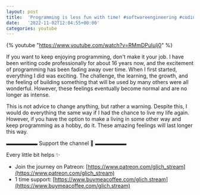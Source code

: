 ```yaml
---
layout: post
title:  'Programming is less fun with time! #softwareengineering #coding'
date:   '2022-11-02T12:04:55+00:00'
categories: youtube
---
```

{% youtube  "https://www.youtube.com/watch?v=RMmDPuluIj0" %}
<br />

If you want to keep enjoying programming, don't make it your job. I have been writing code professionally for about 16 years now, and the excitement of programming has been fading away over time. When I first started, everything I did was exciting. The challenge, the learning, the growth, and the feeling of building something that will be used by many others were all wonderful. However, these feelings eventually become normal and are no longer as intense.

This is not advice to change anything, but rather a warning. Despite this, I would do everything the same way if I had the chance to live my life again. However, if you have the option to make a living in some other way and keep programming as a hobby, do it. These amazing feelings will last longer this way.

▬▬▬▬▬▬ Support the channel 💜 ▬▬▬▬▬▬

Every little bit helps ✨
- Join the journey on Patreon: [https://www.patreon.com/glich_stream](https://www.patreon.com/glich_stream)
- 1 time support: [https://www.buymeacoffee.com/glich.stream](https://www.buymeacoffee.com/glich.stream)